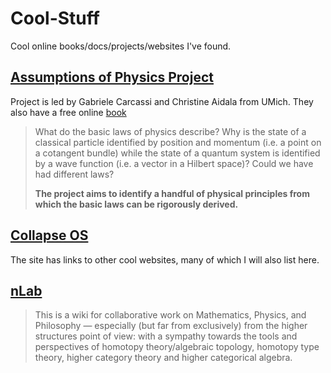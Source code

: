 # Cool-Stuff
Cool online books/docs/projects/websites I've found. 

## [Assumptions of Physics Project](https://assumptionsofphysics.org/)

Project is led by Gabriele Carcassi and Christine Aidala from UMich. They also have a free online [book](https://www.fulcrum.org/concern/monographs/tx31qm110)

> What do the basic laws of physics describe? Why is the state of a classical particle identified by position and momentum (i.e. a point on a cotangent bundle) while the state of a quantum system is identified by a wave function (i.e. a vector in a Hilbert space)? Could we have had different laws?
> 
> **The project aims to identify a handful of physical principles from which the basic laws can be rigorously derived.**

## [Collapse OS](https://collapseos.org/)

The site has links to other cool websites, many of which I will also list here.

## [nLab](https://ncatlab.org/nlab/show/HomePage)

> This is a wiki for collaborative work on Mathematics, Physics, and Philosophy — especially (but far from exclusively) from the higher structures point of view: with a sympathy towards the tools and perspectives of homotopy theory/algebraic topology, homotopy type theory, higher category theory and higher categorical algebra.

